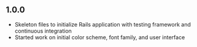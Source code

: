 ## 1.0.0

- Skeleton files to initialize Rails application with testing framework and continuous integration
- Started work on initial color scheme, font family, and user interface
